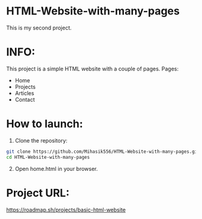 # HTML-Website-with-many-pages
This is my second project. 
# INFO:
This project is a simple HTML website with a couple of pages.
Pages:
- Home
- Projects
- Articles
- Contact

# How to launch:
1. Clone the repository:
```bash
git clone https://github.com/Mihasik556/HTML-Website-with-many-pages.git
cd HTML-Website-with-many-pages
```
2. Open home.html in your browser.

# Project URL:
https://roadmap.sh/projects/basic-html-website
